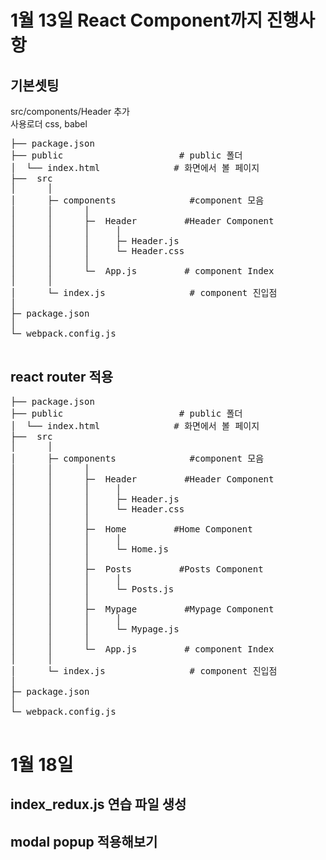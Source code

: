 # 1월 13일 React Component까지 진행사항


## 기본셋팅
src/components/Header 추가<br />
사용로더 css, babel

<pre>
├── package.json         
├── public                      # public 폴더
│  └── index.html              # 화면에서 볼 페이지
├──  src
│      │
│      ├─ components              #component 모음
│      │      │ 
│      │      ├─  Header         #Header Component
│      │      │     │
│      │      │     ├─ Header.js
│      │      │     └─ Header.css
│      │      │ 
│      │      └─  App.js         # component Index
│      │
│      └─ index.js                # component 진입점
│
├─ package.json                    
│
└─ webpack.config.js

</pre>

## react router 적용

<pre>
├── package.json         
├── public                      # public 폴더
│  └── index.html              # 화면에서 볼 페이지
├──  src
│      │
│      ├─ components              #component 모음
│      │      │ 
│      │      ├─  Header         #Header Component
│      │      │     │
│      │      │     ├─ Header.js
│      │      │     └─ Header.css
│      │      │ 
│      │      ├─  Home         #Home Component
│      │      │     │
│      │      │     └─ Home.js
│      │      │ 
│      │      ├─  Posts         #Posts Component
│      │      │     │
│      │      │     └─ Posts.js
│      │      │ 
│      │      ├─  Mypage         #Mypage Component
│      │      │     │
│      │      │     └─ Mypage.js
│      │      │ 
│      │      └─  App.js         # component Index
│      │
│      └─ index.js                # component 진입점
│
├─ package.json                    
│
└─ webpack.config.js

</pre>

# 1월 18일

## index_redux.js 연습 파일 생성

## modal popup 적용해보기